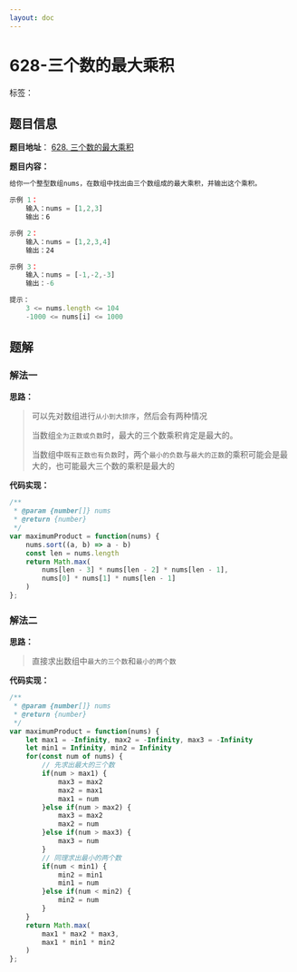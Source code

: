 ```yaml
---
layout: doc
---
```


# 628-三个数的最大乘积

标签：<Badge type="tip" text="数组" /> <Badge type="tip" text="数学" /> <Badge type="tip" text="排序" />

## 题目信息

**题目地址**： [628. 三个数的最大乘积](https://leetcode.cn/problems/maximum-product-of-three-numbers/description/)

**题目内容：**

```javascript
给你一个整型数组nums，在数组中找出由三个数组成的最大乘积，并输出这个乘积。

示例 1：
    输入：nums = [1,2,3]
    输出：6

示例 2：
    输入：nums = [1,2,3,4]
    输出：24

示例 3：
    输入：nums = [-1,-2,-3]
    输出：-6

提示：
    3 <= nums.length <= 104
    -1000 <= nums[i] <= 1000
```

## 题解

### 解法一

**思路：**

> 可以先对数组进行`从小到大排序`，然后会有两种情况
> 
> 当数组`全为正数或负数`时，最大的三个数乘积肯定是最大的。
> 
> 当数组中`既有正数也有负数`时，两个`最小的负数`与`最大的正数`的乘积可能会是最大的，也可能最大三个数的乘积是最大的

**代码实现：**

```javascript
/**
 * @param {number[]} nums
 * @return {number}
 */
var maximumProduct = function(nums) {
    nums.sort((a, b) => a - b)
    const len = nums.length
    return Math.max(
        nums[len - 3] * nums[len - 2] * nums[len - 1],
        nums[0] * nums[1] * nums[len - 1]
    )
};
```

### 解法二

**思路：**

> 直接求出数组中`最大的三个数`和`最小的两个数`

**代码实现：**

```javascript
/**
 * @param {number[]} nums
 * @return {number}
 */
var maximumProduct = function(nums) {
    let max1 = -Infinity, max2 = -Infinity, max3 = -Infinity
    let min1 = Infinity, min2 = Infinity
    for(const num of nums) {
        // 先求出最大的三个数
        if(num > max1) {
            max3 = max2
            max2 = max1
            max1 = num
        }else if(num > max2) {
            max3 = max2
            max2 = num
        }else if(num > max3) {
            max3 = num
        }
        // 同理求出最小的两个数
        if(num < min1) {
            min2 = min1
            min1 = num
        }else if(num < min2) {
            min2 = num
        }
    }
    return Math.max(
        max1 * max2 * max3,
        max1 * min1 * min2
    )
};
```

